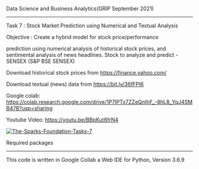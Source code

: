 Data Science and Business Analytics(GRIP September 2021)
<hr>

Task 7 : Stock Market Prediction using Numerical and Textual Analysis

Objective : Create a hybrid model for stock price/performance

prediction using numerical analysis of historical stock prices, and sentimental analysis of news headlines. Stock to analyze and predict - SENSEX (S&P BSE SENSEX)

Download historical stock prices from https://finance.yahoo.com/

Download textual (news) data from https://bit.ly/36fFPI6

Google colab: https://colab.research.google.com/drive/1P7IPTx7ZZeQnIhF_-8hL8_YqJ4SMB47B?usp=sharing

Youtube Video: https://youtu.be/BBpKut6frN4


[![The-Sparks-Foundation-Tasks-7](https://images.moneycontrol.com/static-mcnews/2021/09/stocks_sensex_nifty_stockmarket-1-770x433.jpg?impolicy=website&width=770&height=431)](https://youtu.be/FysElpNPzwg)


Required packages
<hr>

This code is written in Google Collab a Web IDE for Python, Version 3.6.9

